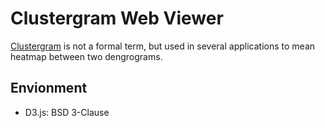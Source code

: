 # Clustergram Web Viewer

[Clustergram](https://www.mathworks.com/help/bioinfo/ref/clustergram.html) is not a formal term,
but used in several applications to mean heatmap between two dengrograms.

## Envionment

- D3.js: BSD 3-Clause
